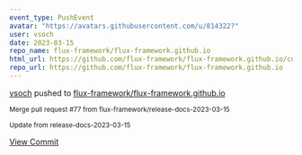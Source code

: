 ```yaml
---
event_type: PushEvent
avatar: "https://avatars.githubusercontent.com/u/814322?"
user: vsoch
date: 2023-03-15
repo_name: flux-framework/flux-framework.github.io
html_url: https://github.com/flux-framework/flux-framework.github.io/commit/910e7d1e854d95182178ae02e02752e635b4c418
repo_url: https://github.com/flux-framework/flux-framework.github.io
---
```


<a href='https://github.com/vsoch' target='_blank'>vsoch</a> pushed to <a href='https://github.com/flux-framework/flux-framework.github.io' target='_blank'>flux-framework/flux-framework.github.io</a>

<small>Merge pull request #77 from flux-framework/release-docs-2023-03-15

Update from release-docs-2023-03-15</small>

<a href='https://github.com/flux-framework/flux-framework.github.io/commit/910e7d1e854d95182178ae02e02752e635b4c418' target='_blank'>View Commit</a>